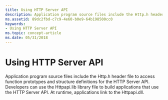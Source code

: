 ```yaml
---
title: Using HTTP Server API
description: Application program source files include the Http.h header file to access function prototypes and structure definitions for the HTTP Server API.
ms.assetid: 89dc2fbd-c7c9-4e60-b0e9-64b198500cc0
keywords:
- Using HTTP Server API
ms.topic: concept-article
ms.date: 05/31/2018
---
```


# Using HTTP Server API

Application program source files include the Http.h header file to access function prototypes and structure definitions for the HTTP Server API. Developers can use the Httpapi.lib library file to build applications that use the HTTP Server API. At runtime, applications link to the Httpapi.dll.

 

 




